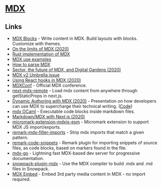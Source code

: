 # [MDX](https://github.com/mdx-js/mdx)

## Links

- [MDX Blocks](https://mdx-blocks.netlify.com/) - Write content in MDX. Build layouts with blocks. Customize with themes.
- [On the limits of MDX (2020)](https://www.knutmelvaer.no/blog/2020/02/on-the-limits-of-mdx/)
- [Rust implementation of MDX](https://github.com/mdx-js/rust)
- [MDX use examples](https://twitter.com/JoshWComeau/status/1243136771652751360)
- [How to parse MDX](https://github.com/micromark/mdx-state-machine)
- [Sector, the future of MDX, and Digital Gardens (2020)](https://egghead.io/lessons/egghead-sector-the-future-of-mdx-and-digital-gardens)
- [MDX v2 Umbrella issue](https://github.com/mdx-js/mdx/issues/1041)
- [Using React hooks in MDX (2020)](https://dev.to/sebastienlorber/using-react-hooks-in-mdx-4ei6)
- [MDXConf](https://mdxjs.com/conf/) - Official MDX conference.
- [next-mdx-remote](https://github.com/hashicorp/next-mdx-remote) - Load mdx content from anywhere through getStaticProps in next.js.
- [Dynamic Authoring with MDX (2020)](https://dynamicauthoring.netlify.app/slides/1) - Presentation on how developers can use MDX to supercharge their technical writing. ([Code](https://github.com/M0nica/dynamic-authoring-with-mdx))
- [mdx OCaml](https://github.com/realworldocaml/mdx) - Executable code blocks inside markdown files.
- [Markdown/MDX with Next.js (2020)](https://nextjs.org/blog/markdown)
- [micromark-extension-mdxjs-esm](https://github.com/micromark/micromark-extension-mdxjs-esm) - Micromark extension to support MDX JS import/exports.
- [remark-mdx-filter-imports](https://github.com/jknoxville/remark-mdx-filter-imports) - Strip mdx imports that match a given pattern.
- [remark-code-snippets](https://github.com/jknoxville/remark-code-snippets) - Remark plugin for importing snippets of source files, as code blocks, based on markers found in the file.
- [mdx-go](https://github.com/jxnblk/mdx-go) - Lightning fast MDX-based dev server for progressive documentation.
- [snowpack-plugin-mdx](https://github.com/jaredLunde/snowpack-plugin-mdx) - Use the MDX compiler to build .mdx and .md files in Snowpack.
- [MDX Embed](https://github.com/PaulieScanlon/mdx-embed) - Embed 3rd party media content in MDX - no import required.
